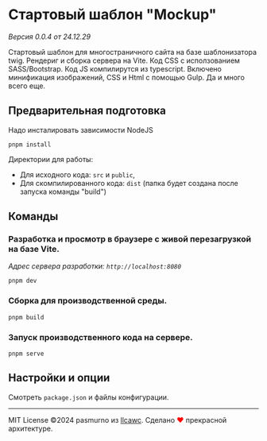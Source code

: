 # Стартовый шаблон "Mockup"

_Версия 0.0.4 от 24.12.29_

Стартовый шаблон для многостраничного сайта на базе шаблонизатора twig. Рендериг и сборка сервера на Vite. Код CSS с исползованием SASS/Bootstrap. Код JS компилирутся из typescript. Включено минификация изображений, CSS и Html с помощью Gulp. Да и много всего еще.

## Предварительная подготовка

Надо инсталировать зависимости NodeJS

```
pnpm install
```

Директории для работы:

- Для исходного кода: `src` и `public`,
- Для скомпилированного кода: `dist` (папка будет создана после запуска команды "build")

## Команды

### Разработка и просмотр в браузере с живой перезагрузкой на базе Vite.

_Адрес сервера разработки: `http://localhost:8080`_

```
pnpm dev
```

### Сборка для производственной среды.

```
pnpm build
```

### Запуск производственного кода на сервере.

```
pnpm serve
```

## Настройки и опции

Смотреть `package.json` и файлы конфигурации.

---

MIT License ©2024 pasmurno из [llcawc](https://github.com/llcawc). Сделано <span style="color:red;">❤</span> прекрасной архитектуре.
